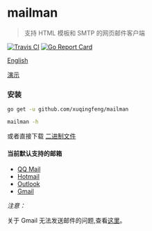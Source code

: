 # mailman
>支持 HTML 模板和 SMTP 的网页邮件客户端

[![Travis CI](https://img.shields.io/travis/xuqingfeng/mailman/master.svg)](https://travis-ci.org/xuqingfeng/mailman)
[![Go Report Card](https://goreportcard.com/badge/github.com/xuqingfeng/mailman)](https://goreportcard.com/report/github.com/xuqingfeng/mailman)

[English](./README.en.md)

[演示](https://github.com/xuqingfeng/mailman/wiki/Demo)

### 安装

```sh
go get -u github.com/xuqingfeng/mailman

mailman -h
```
或者直接下载 [二进制文件](https://github.com/xuqingfeng/mailman/releases)

#### 当前默认支持的邮箱

- [QQ Mail](https://mail.qq.com/)
- [Hotmail](https://www.hotmail.com/)
- [Outlook](https://www.outlook.com/)
- [Gmail](https://mail.google.com/)

*注意：*

关于 Gmail 无法发送邮件的问题,查看[这里](https://support.google.com/mail/answer/14257)。
